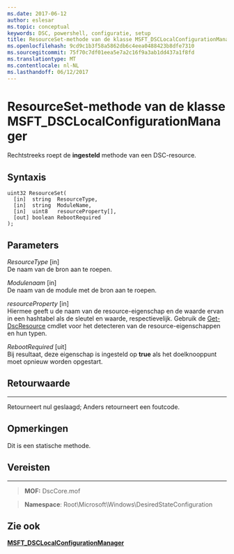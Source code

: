 ```yaml
---
ms.date: 2017-06-12
author: eslesar
ms.topic: conceptual
keywords: DSC, powershell, configuratie, setup
title: ResourceSet-methode van de klasse MSFT_DSCLocalConfigurationManager
ms.openlocfilehash: 9cd9c1b3f58a5862db6c4eea0488423b8dfe7310
ms.sourcegitcommit: 75f70c7df01eea5e7a2c16f9a3ab1dd437a1f8fd
ms.translationtype: MT
ms.contentlocale: nl-NL
ms.lasthandoff: 06/12/2017
---
```

# <a name="resourceset-method-of-the-msftdsclocalconfigurationmanager-class"></a>ResourceSet-methode van de klasse MSFT_DSCLocalConfigurationManager

Rechtstreeks roept de **ingesteld** methode van een DSC-resource.

<a name="syntax"></a>Syntaxis
------

```mof
uint32 ResourceSet(
  [in]  string  ResourceType,
  [in]  string  ModuleName,
  [in]  uint8   resourceProperty[],
  [out] boolean RebootRequired
);
```

<a name="parameters"></a>Parameters
----------

*ResourceType* \[in\]  
De naam van de bron aan te roepen.

*Modulenaam* \[in\]  
De naam van de module met de bron aan te roepen.

*resourceProperty* \[in\]  
Hiermee geeft u de naam van de resource-eigenschap en de waarde ervan in een hashtabel als de sleutel en waarde, respectievelijk. Gebruik de [Get-DscResource](https://technet.microsoft.com/en-us/library/dn521625.aspx) cmdlet voor het detecteren van de resource-eigenschappen en hun typen.

*RebootRequired* \[uit\]  
Bij resultaat, deze eigenschap is ingesteld op **true** als het doelknooppunt moet opnieuw worden opgestart.

## <a name="return-value"></a>Retourwaarde
------------

Retourneert nul geslaagd; Anders retourneert een foutcode.

## <a name="remarks"></a>Opmerkingen

Dit is een statische methode.

## <a name="requirements"></a>Vereisten
------------
>**MOF:** DscCore.mof

>**Namespace**: Root\Microsoft\Windows\DesiredStateConfiguration


## <a name="see-also"></a>Zie ook


[**MSFT_DSCLocalConfigurationManager**](msft-dsclocalconfigurationmanager.md)

 

 



